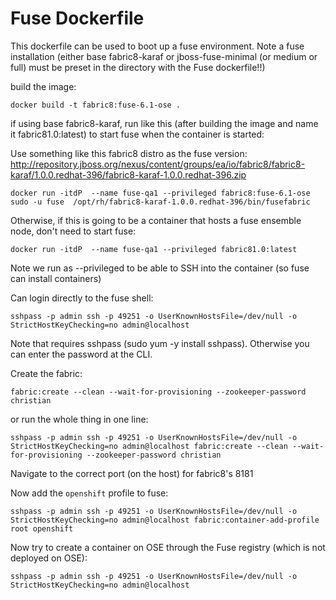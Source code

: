 # Fuse Dockerfile
This dockerfile can be used to boot up a fuse environment. Note a fuse installation (either base fabric8-karaf or
jboss-fuse-minimal (or medium or full) must be preset in the directory with the Fuse dockerfile!!)

build the image:

    docker build -t fabric8:fuse-6.1-ose .

if using base fabric8-karaf, run like this (after building the image and name it fabric81.0:latest) to start
fuse when the container is started:


Use something like this fabric8 distro as the fuse version:
http://repository.jboss.org/nexus/content/groups/ea/io/fabric8/fabric8-karaf/1.0.0.redhat-396/fabric8-karaf-1.0.0.redhat-396.zip

    docker run -itdP  --name fuse-qa1 --privileged fabric8:fuse-6.1-ose sudo -u fuse  /opt/rh/fabric8-karaf-1.0.0.redhat-396/bin/fusefabric
    
Otherwise, if this is going to be a container that hosts a fuse ensemble node, don't need to start fuse:
    
    docker run -itdP  --name fuse-qa1 --privileged fabric81.0:latest 
    
Note we run as --privileged to be able to SSH into the container (so fuse can install containers)
    
Can login directly to the fuse shell:

    sshpass -p admin ssh -p 49251 -o UserKnownHostsFile=/dev/null -o StrictHostKeyChecking=no admin@localhost
    
Note that requires sshpass (sudo yum -y install sshpass). Otherwise you can enter the password at the CLI.

Create the fabric:

    fabric:create --clean --wait-for-provisioning --zookeeper-password christian
    
or run the whole thing in one line:

    sshpass -p admin ssh -p 49251 -o UserKnownHostsFile=/dev/null -o StrictHostKeyChecking=no admin@localhost fabric:create --clean --wait-for-provisioning --zookeeper-password christian
    
Navigate to the correct port (on the host) for fabric8's 8181

Now add the `openshift` profile to fuse:

    sshpass -p admin ssh -p 49251 -o UserKnownHostsFile=/dev/null -o StrictHostKeyChecking=no admin@localhost fabric:container-add-profile root openshift

Now try to create a container on OSE through the Fuse registry (which is not deployed on OSE):

    sshpass -p admin ssh -p 49251 -o UserKnownHostsFile=/dev/null -o StrictHostKeyChecking=no admin@localhost